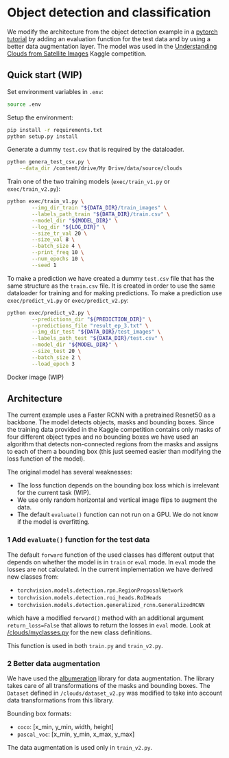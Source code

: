 # Object detection and classification


We modify the architecture from the object detection example in a
[pytorch tutorial](https://pytorch.org/tutorials/intermediate/torchvision_tutorial.html)
by adding an evaluation function for the test data and by using a better
data augmentation layer. The model was used in the
[Understanding Clouds from Satellite Images](
https://www.kaggle.com/c/understanding_cloud_organization) Kaggle
competition.

## Quick start (WIP)
Set environment variables in `.env`: 
```bash
source .env
```
Setup the environment: 
```bash
pip install -r requirements.txt
python setup.py install
```
Generate a dummy `test.csv` that is required by the dataloader. 
```bash
python genera_test_csv.py \
    --data_dir /content/drive/My Drive/data/source/clouds
```
Train one of the two training models (`exec/train_v1.py` or
`exec/train_v2.py`):
```bash
python exec/train_v1.py \
        --img_dir_train "${DATA_DIR}/train_images" \
        --labels_path_train "${DATA_DIR}/train.csv" \
        --model_dir "${MODEL_DIR}" \
        --log_dir "${LOG_DIR}" \
        --size_tr_val 20 \
        --size_val 8 \
        --batch_size 4 \
        --print_freq 10 \
        --num_epochs 10 \
        --seed 1     
```
To make a prediction we have created a dummy `test.csv` file that has
the same structure as the `train.csv` file. It is created in order to
use the same dataloader for training and for making predictions. To make
a prediction use `exec/predict_v1.py` or `exec/predict_v2.py`:
```bash 
python exec/predict_v2.py \
        --predictions_dir "${PREDICTION_DIR}" \
        --predictions_file "result_ep_3.txt" \
        --img_dir_test "${DATA_DIR}/test_images" \
        --labels_path_test "${DATA_DIR}/test.csv" \
        --model_dir "${MODEL_DIR}" \
        --size_test 20 \
        --batch_size 2 \
        --load_epoch 3
```

Docker image (WIP)



## Architecture

The current example uses a Faster RCNN with a pretrained Resnet50 as
a backbone. The model detects objects, masks and bounding boxes. Since
the training data provided in the Kaggle competition contains only masks
of four different object types and no bounding boxes we have used an
algorithm that detects non-connected regions from the masks and assigns
to each of them a bounding box (this just seemed easier than modifying
the loss function of the model).

The original model has several weaknesses:
- The loss function depends on the bounding box loss which is irrelevant
  for the current task (WIP).
- We use only random horizontal and vertical image flips to augment the 
  data.
- The default `evaluate()` function can not run on a GPU. We do not know
  if the model is overfitting.


### 1 Add `evaluate()` function for the test data

The default `forward` function of the used classes has different output 
that depends on whether the model is in `train` or `eval` mode. In 
`eval` mode the losses are not calculated. In the current implementation
we have derived new classes from:
 - `torchvision.models.detection.rpn.RegionProposalNetwork`
 - `torchvision.models.detection.roi_heads.RoIHeads`
 - `torchvision.models.detection.generalized_rcnn.GeneralizedRCNN`    
 
which have a modified `forward()` method with an additional argument
`return_loss=False` that allows to return the losses in `eval` mode.
Look at [/clouds/myclasses.py](/clouds/myclasses.py) for the new class
definitions.

This function is used in both `train.py` and `train_v2.py`.


### 2 Better data augmentation

We have used the [albumeration](https://github.com/albu/albumentations) 
library for data augmentation. The library takes care of all 
transformations of the masks and bounding boxes. The `Dataset` 
defined in `/clouds/dataset_v2.py` was modified to take into account
data transformations from this library.

Bounding box formats:
 - `coco`: [x_min, y_min, width, height]
 - `pascal_voc`: [x_min, y_min, x_max, y_max]   

The data augmentation is used only in `train_v2.py`.
